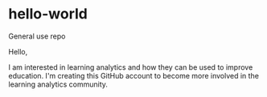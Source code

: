 # hello-world
General use repo

Hello,

I am interested in learning analytics and how they can be used to improve education. I'm creating this GitHub account to become more involved in the learning analytics community. 
